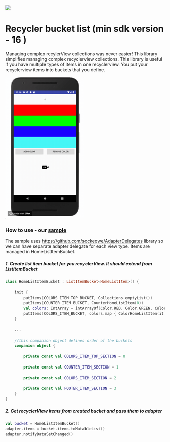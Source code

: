 [![](https://jitpack.io/v/nomtek/NomtekUtills.svg)](https://jitpack.io/#nomtek/NomtekUtills)
# Recycler bucket list (min sdk version - 16 )
Managing complex recylerView collections was never easier!
This library simplifies managing complex recyclerview collections. This library is useful if you
have multiple types of items in one recyclerview.
You put your recyclerview items into buckets that you define.

<img src="../resources/recycler_bucket.gif" width="250">

### How to use - our [sample](https://github.com/nomtek/NomtekUtills/tree/master/app/src/main/java/com/nomtek/recyclerbucketlist/example)
The sample uses https://github.com/sockeqwe/AdapterDelegates library so we can have separate adapter
delegate for each view type. Items are managed in HomeListItemBucket.
##### 1. Create list item bucket for you recyclerView. It should extend from ListItemBucket
```kotlin
class HomeListItemBucket : ListItemBucket<HomeListItem>() {

    init {
        putItems(COLORS_ITEM_TOP_BUCKET, Collections.emptyList())
        putItems(COUNTER_ITEM_BUCKET, CounterHomeListItem(0))
        val colors: IntArray = intArrayOf(Color.RED, Color.GREEN, Color.BLUE, Color.CYAN)
        putItems(COLORS_ITEM_BUCKET, colors.map { ColorHomeListItem(it) })
    }

    ...

    //this companion object defines order of the buckets
    companion object {

        private const val COLORS_ITEM_TOP_SECTION = 0

        private const val COUNTER_ITEM_SECTION = 1

        private const val COLORS_ITEM_SECTION = 2

        private const val FOOTER_ITEM_SECTION = 3
    }
}

```

##### 2. Get recyclerView items from created bucket and pass them to adapter
```kotlin
val bucket = HomeListItemBucket()
adapter.items = bucket.items.toMutableList()
adapter.notifyDataSetChanged()
```



